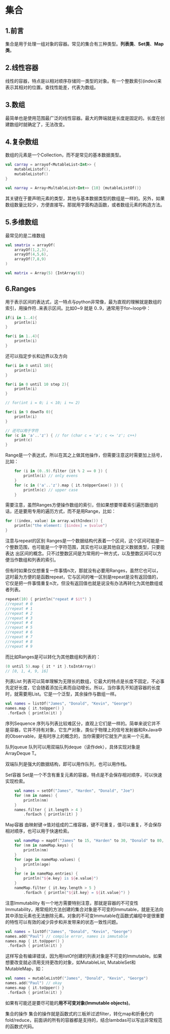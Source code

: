 # 集合

## 1.前言

集合是用于处理一组对象的容器。常见的集合有三种类型。**列表类**、**Set类**、**Map类**。

## 2.线性容器

线性的容器，特点是以相对顺序存储同一类型的对象。有一个整数索引(index)来表示其相对的位置。查找性能差，代表为数组。

## 3.数组

最简单也是使用范围最广泛的线性容器。最大的弊端就是长度是固定的。长度在创建数组时就确定了，无法改变。

## 4.复杂数组

数组的元素是一个Collection，而不是常见的基本数据类型。

``` kotlin
val carray = arrayof<MutableList<Int>> {
    mutableListof(),
    mutableListof()
}

val narray = Array<MultableList<Int>> {10} {mutableListOf()}
```

其关键在于要声明元素的类型，其他与基本数据类型的数组是一样的。另外，如果数组数量比较少，方便直接写。那就用字面构造函数，或者数组元素的构造方法。

## 5.多维数组

最常见的是二维数组

``` kotlin
val smatrix = arrayOf(
    arrayOf(1,2,3),
    arrayOf(4,5,6),
    arrayOf(7,8,9)
)

val matrix = Array(5) {IntArray(6)}
```

## 6.Ranges

用于表示区间的表达式，这一特点与python非常像，最为直观的理解就是数组的索引，用操作符..来表示区间。比如0~9 就是 0..9，通常用于for~loop中：

``` kotlin
if(i in 1..4){
    println(i)
}

for(i in 1..4){
    println(i)
}
```

还可以指定步长和边界以及方向

``` kotlin
for(i in 0 until 10){
    println(i)
}

for(i in 0 until 10 step 2){
    println(i)
}

// for(int i = 0; i < 10; i += 2)

for(i in 9 downTo 0){
    println(i)
}

// 还可以用于字符
for (c in 'a'..'z') { // for (char c = 'a'; c <= 'z'; c++)
    print(c)
}
```

Range是一个表达式，所以在其之上做其他操作，但需要注意这时需要加上括号，比如：

``` kotlin
    for (i in (0..9).filter {it % 2 == 0 }) {
        println(i) // only evens
    }
    for (c in ('a'..'z').map { it.toUpperCase() }) {
        println(c) // upper case
    }
```

需要注意，虽然Ranges方便操作数组的索引，但如果想要带着索引遍历数组的话，还是要用专用的遍历方式，而不是用Range，比如：

``` kotlin
for ((index, value) in array.withIndex()) {
    println("the element: [$index] = $value")
}
```

注意与repeat的区别
Ranges是一个数据结构代表着一个区间，这个区间可能是一个整数范围，也可能是一个字符范围，其实也可以是其他自定义数据类型，只要能表达 出区间的概念。只不过整数区间是为常用的一种方式，以及整数区间可以方便当作数组和列表的索引。

但有时如果仅仅想重复一件事情n次，那就没有必要用Ranges，虽然它也可以，这时最为方便的是函数repeat，它与区间的唯一区别是repeat是没有返回值的，它仅是把一件事情重复n次，但没有返回值也就是说没有办法再转化为其他数组或者列表。

``` kotlin
repeat(10) { println("repeat # $it") }
//repeat # 0
//repeat # 1
//repeat # 2
//repeat # 3
//repeat # 4
//repeat # 5
//repeat # 6
//repeat # 7
//repeat # 8
//repeat # 9
```

而比如Ranges是可以转化为其他数组和列表的：

``` kotlin
(0 until 5).map { it * it }.toIntArray()
// [0, 1, 4, 9, 16]
```

列表List
列表可以简单理解为无限长的数组，它最大的特点是长度不固定，不必事先定好长度，它会随着添加元素而自动增长。所以，当你事先不知道容器的长度时，就需要用List。它是一个泛型，其余操作与数组一样。

``` kotlin
val names = listOf("James", "Donald", "Kevin", "George")
names.map { it.toUpper() }
 .forEach { println(it) }
```

序列Sequence
序列与列表比较难区分，直观上它们是一样的。简单来说它并不是容器，它并不持有对象，它生产对象，类似于物理上的信号发射器和RxJava中的Observable，是有时序上的概念的，当你需要时它就生产出来一个元素。

队列queue
队列可以用双端队列deque（读作dek），具体实现对象是 ArrayDeque T。

双端队列是强大的数据结构，即可以用作队列，也可以用作栈。

Set容器
Set是一个不含有重复元素的容器，特点是不会保存相对顺序，可以快速实现检索。

``` kotlin
    val names = setOf("James", "Harden", "Donald", "Joe")
    for (nm in names) {
        println(nm)
    }
    names.filter { it.length > 4 }
        .forEach { println(it) }
```

Map容器
由映射键->值对组成的二维容器，键不可重复，值可以重复，不会保存相对顺序，也可以用于快速检索。

``` kotlin
    val nameMap = mapOf("James" to 15, "Harden" to 30, "Donald" to 80, "Joe" to 86)
    for (nm in nameMap.keys) {
        println(nm)
    }
    for (age in nameMap.values) {
        println(age)
    }
    for (e in nameMap.entries) {
        println("${e.key} is ${e.value}")
    }
    nameMap.filter { it.key.length > 5 }
        .forEach { println("${it.key} = ${it.value}") }
```

注意Immutability
有一个地方需要特别注意，那就是容器的不可变性Immutability，用常规的方法创建的集合对象是不可变的Immutable，就是无法向其中添加元素也无法删除元素。对象的不可变Immutable在函数式编程中是很重要的特性可以有效的减少异步和并发带来的状态一致性问题。

``` kotlin
val names = listOf("James", "Donald", "Kevin", "George")
names.add("Paul") // compile error, names is immutable
names.map { it.toUpper() }
 .forEach { println(it) }
```

这样写会有编译错误，因为用listOf创建的列表对象是不可变的Immutable。如果想要改变就必须用支持更改的对象，如MutableList, MutableSet和MutableMap，如：

``` kotlin
val names = mutableListOf("James", "Donald", "Kevin", "George")
names.add("Paul") // okay
names.map { it.toUpper() }
 .forEach { println(it) }
```

如果有可能还是要尽可能的**用不可变对象(Immutable objects)**。

集合的操作
集合的操作就是函数式的三板斧过滤filter，转化map和折叠化约fold/reduce，前面讲的所有的容器都是支持的，结合lambdas可以写出非常规范的函数式代码。